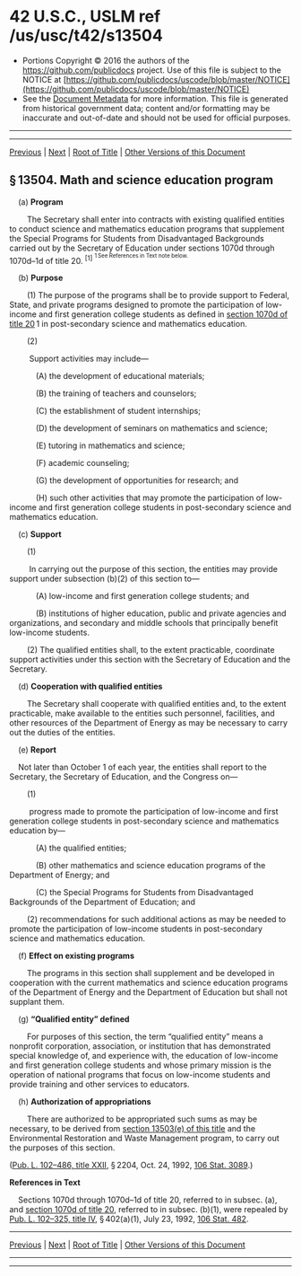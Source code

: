---
---

# 42 U.S.C., USLM ref /us/usc/t42/s13504

* Portions Copyright © 2016 the authors of the https://github.com/publicdocs project.
  Use of this file is subject to the NOTICE at [https://github.com/publicdocs/uscode/blob/master/NOTICE](https://github.com/publicdocs/uscode/blob/master/NOTICE)
* See the [Document Metadata](././../../../../..//README.md) for more information.
  This file is generated from historical government data; content and/or formatting may be inaccurate and out-of-date and should not be used for official purposes.

----------
----------

[Previous](./../../../../..//us/usc/t42/ch134/schX/m__us_usc_t42_s13503.md) | [Next](./../../../../..//us/usc/t42/ch134/schX/m__us_usc_t42_s13505.md) | [Root of Title](./../../../../../) | [Other Versions of this Document](https://publicdocs.github.io/go/links?ns=uslm&ref=%2Fus%2Fusc%2Ft42%2Fs13504)

## § 13504. Math and science education program

    (a) __Program__ 

        The Secretary shall enter into contracts with existing qualified entities to conduct science and mathematics education programs that supplement the Special Programs for Students from Disadvantaged Backgrounds carried out by the Secretary of Education under sections 1070d through 1070d–1d of title 20. <sup>\[1\]</sup>  <sup><sup> 1 See References in Text note below. </sup></sup> 

    (b) __Purpose__ 

        (1) The purpose of the programs shall be to provide support to Federal, State, and private programs designed to promote the participation of low-income and first generation college students as defined in [section 1070d of title 20][/us/usc/t20/s1070d] 1 in post-secondary science and mathematics education.

        (2)

         Support activities may include—

            (A) the development of educational materials;

            (B) the training of teachers and counselors;

            (C) the establishment of student internships;

            (D) the development of seminars on mathematics and science;

            (E) tutoring in mathematics and science;

            (F) academic counseling;

            (G) the development of opportunities for research; and

            (H) such other activities that may promote the participation of low-income and first generation college students in post-secondary science and mathematics education.

    (c) __Support__ 

        (1)

         In carrying out the purpose of this section, the entities may provide support under subsection (b)(2) of this section to—

            (A) low-income and first generation college students; and

            (B) institutions of higher education, public and private agencies and organizations, and secondary and middle schools that principally benefit low-income students.

        (2) The qualified entities shall, to the extent practicable, coordinate support activities under this section with the Secretary of Education and the Secretary.

    (d) __Cooperation with qualified entities__ 

        The Secretary shall cooperate with qualified entities and, to the extent practicable, make available to the entities such personnel, facilities, and other resources of the Department of Energy as may be necessary to carry out the duties of the entities.

    (e) __Report__ 

    Not later than October 1 of each year, the entities shall report to the Secretary, the Secretary of Education, and the Congress on—

        (1)

         progress made to promote the participation of low-income and first generation college students in post-secondary science and mathematics education by—

            (A) the qualified entities;

            (B) other mathematics and science education programs of the Department of Energy; and

            (C) the Special Programs for Students from Disadvantaged Backgrounds of the Department of Education; and

        (2) recommendations for such additional actions as may be needed to promote the participation of low-income students in post-secondary science and mathematics education.

    (f) __Effect on existing programs__ 

        The programs in this section shall supplement and be developed in cooperation with the current mathematics and science education programs of the Department of Energy and the Department of Education but shall not supplant them.

    (g) __“Qualified entity” defined__ 

        For purposes of this section, the term “qualified entity” means a nonprofit corporation, association, or institution that has demonstrated special knowledge of, and experience with, the education of low-income and first generation college students and whose primary mission is the operation of national programs that focus on low-income students and provide training and other services to educators.

    (h) __Authorization of appropriations__ 

        There are authorized to be appropriated such sums as may be necessary, to be derived from [section 13503(e) of this title][/us/usc/t42/s13503/e] and the Environmental Restoration and Waste Management program, to carry out the purposes of this section.

([Pub. L. 102–486, title XXII][/us/pl/102/486/tXXII], § 2204, Oct. 24, 1992, [106 Stat. 3089][/us/stat/106/3089].)

 __References in Text__ 

    Sections 1070d through 1070d–1d of title 20, referred to in subsec. (a), and [section 1070d of title 20][/us/usc/t20/s1070d], referred to in subsec. (b)(1), were repealed by [Pub. L. 102–325, title IV][/us/pl/102/325/tIV], § 402(a)(1), July 23, 1992, [106 Stat. 482][/us/stat/106/482].

----------

[Previous](./../../../../..//us/usc/t42/ch134/schX/m__us_usc_t42_s13503.md) | [Next](./../../../../..//us/usc/t42/ch134/schX/m__us_usc_t42_s13505.md) | [Root of Title](./../../../../../) | [Other Versions of this Document](https://publicdocs.github.io/go/links?ns=uslm&ref=%2Fus%2Fusc%2Ft42%2Fs13504)

----------
----------

[/us/usc/t20/s1070d]: https://publicdocs.github.io/go/links?ns=uslm&ref=%2Fus%2Fusc%2Ft20%2Fs1070d
[/us/usc/t42/s13503/e]: https://publicdocs.github.io/go/links?ns=uslm&ref=%2Fus%2Fusc%2Ft42%2Fs13503%2Fe
[/us/pl/102/486/tXXII]: https://publicdocs.github.io/go/links?ns=uslm&ref=%2Fus%2Fpl%2F102%2F486%2FtXXII
[/us/stat/106/3089]: https://publicdocs.github.io/go/links?ns=uslm&ref=%2Fus%2Fstat%2F106%2F3089
[/us/usc/t20/s1070d]: https://publicdocs.github.io/go/links?ns=uslm&ref=%2Fus%2Fusc%2Ft20%2Fs1070d
[/us/pl/102/325/tIV]: https://publicdocs.github.io/go/links?ns=uslm&ref=%2Fus%2Fpl%2F102%2F325%2FtIV
[/us/stat/106/482]: https://publicdocs.github.io/go/links?ns=uslm&ref=%2Fus%2Fstat%2F106%2F482



